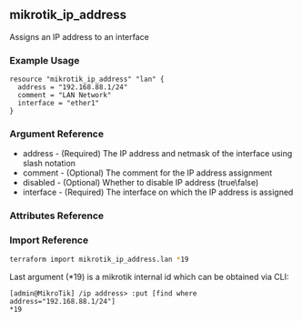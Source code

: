 ## mikrotik_ip_address

Assigns an IP address to an interface

### Example Usage

```hcl
resource "mikrotik_ip_address" "lan" {
  address = "192.168.88.1/24"
  comment = "LAN Network"
  interface = "ether1"
}
```

### Argument Reference
* address - (Required) The IP address and netmask of the interface using slash notation
* comment - (Optional) The comment for the IP address assignment
* disabled - (Optional) Whether to disable IP address (true\false)
* interface - (Required) The interface on which the IP address is assigned

### Attributes Reference

### Import Reference

```bash
terraform import mikrotik_ip_address.lan *19
```

Last argument (*19) is a mikrotik internal id which can be obtained via CLI:

```
[admin@MikroTik] /ip address> :put [find where address="192.168.88.1/24"]
*19
```
